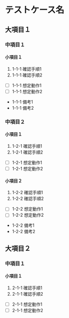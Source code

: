 # テストケース名

## 大項目１

### 中項目１

#### 小項目１

1. 1-1-1 確認手順1
1. 1-1-1 確認手順2

* [ ] 1-1-1 想定動作1
* [ ] 1-1-1 想定動作2

- 1-1-1 備考1
- 1-1-1 備考2

### 中項目２

#### 小項目１

1. 1-2-1 確認手順1
1. 1-2-1 確認手順2

* [ ] 1-2-1 想定動作1
* [ ] 1-2-1 想定動作2

#### 小項目２

1. 1-2-2 確認手順1
1. 1-2-2 確認手順2

* [ ] 1-2-2 想定動作1
* [ ] 1-2-2 想定動作2

- 1-2-2 備考1
- 1-2-2 備考2

## 大項目２

### 中項目１

#### 小項目１

1. 2-1-1 確認手順1
1. 2-1-1 確認手順2

* [ ] 2-1-1 想定動作1
* [ ] 2-1-1 想定動作2
